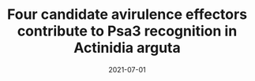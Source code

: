 ---
title: Four candidate avirulence effectors contribute to Psa3 recognition in Actinidia arguta
summary: This poster was presented at the [2021 IS-MPMI eSymposia](https://www.ismpmi.org/Events/Archives/2021Congress/Program/Pages/July.aspx) and gets a mention in the meeting review ['Molecular Mechanism & Structure - Zooming in on Plant Immunity'](https://apsjournals.apsnet.org/doi/full/10.1094/MPMI-08-21-0208-MR).
tags:
  - Poster
date: '2021-07-01'

# Optional external URL for project (replaces project detail page).
external_link: 'https://hemara.nz/uploads/is-mpmi-2021.pdf'

image:
  focal_point: Smart

# Slides (optional).
#   Associate this project with Markdown slides.
#   Simply enter your slide deck's filename without extension.
#   E.g. `slides = "example-slides"` references `content/slides/example-slides.md`.
#   Otherwise, set `slides = ""`.
---